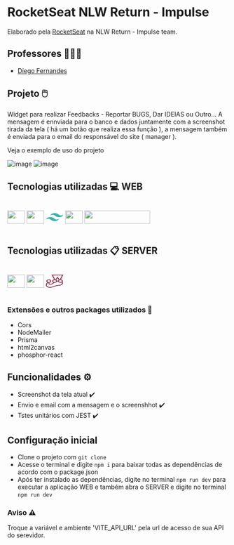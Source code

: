 # RocketSeat NLW Return - Impulse

Elaborado pela  [RocketSeat](https://www.rocketseat.com.br/) na NLW Return - Impulse team.

## Professores 👨🏽‍🏫
- [Diego Fernandes](https://www.linkedin.com/in/diego-schell-fernandes/)

## Projeto 🖱️

Widget para realizar Feedbacks - Reportar BUGS, Dar IDEIAS ou Outro...
A mensagem é ennviada para o banco e dados juntamente com a screenshot tirada da tela ( há um botão que realiza essa função ),
a mensagem também é enviada para o email do responsável do site ( manager ).

Veja o exemplo de uso do projeto 

![image](https://user-images.githubusercontent.com/69023428/173976232-56f61523-c451-4e25-b318-caad0467d725.png)
![image](https://user-images.githubusercontent.com/69023428/173976361-761fc12d-e216-42c7-ab9d-6fc9345be813.png)

## Tecnologias utilizadas 💻 WEB
<div style="display: inline_block"><br>
 <img align="center" height="30" width="40" src="https://cdn.jsdelivr.net/gh/devicons/devicon/icons/react/react-original.svg" />
 <img align="center" height="30" width="40" src="https://cdn.jsdelivr.net/gh/devicons/devicon/icons/typescript/typescript-original.svg" />
 <img align="center" height="30" width="40" src="https://raw.githubusercontent.com/devicons/devicon/master/icons/tailwindcss/tailwindcss-plain.svg">
 <img align="center" height="30" width="40" src="https://user-images.githubusercontent.com/69023428/173976855-1ea3994f-570c-49a5-bd43-67b746fd239a.png" /> 
 <img align="center" height="30" width="150" src="https://user-images.githubusercontent.com/69023428/173977057-570c0120-b8b6-4a58-840a-abb0ab85edfd.png" />
</div>

</br>

## Tecnologias utilizadas 📋 SERVER
<div style="display: inline_block"><br>
 <img align="center" height="30" width="40" src="https://cdn.jsdelivr.net/gh/devicons/devicon/icons/express/express-original.svg" />
 <img align="center" height="30" width="40" src="https://cdn.jsdelivr.net/gh/devicons/devicon/icons/typescript/typescript-original.svg" />
 <img align="center" height="30" width="40" src="https://raw.githubusercontent.com/devicons/devicon/master/icons/jest/jest-plain.svg">
</div>

</br>

### Extensões e outros packages utilizados 🔧
- Cors
- NodeMailer
- Prisma
- html2canvas
- phosphor-react

## Funcionalidades ⚙️
- Screenshot da tela atual ✔️
- Envio e email com a mensagem e o screenshhot ✔️
- Tstes unitários com JEST ✔️

## Configuração inicial
- Clone o projeto com ```git clone```
- Acesse o terminal e digite ```npm i``` para baixar todas as dependências de acordo com o package.json
- Após ter instalado as dependências, digite no terminal ```npm run dev``` para executar a aplicação WEB e também abra o SERVER e digite no terminal ```npm run dev```

### Aviso ⚠️
Troque a variável e ambiente 'VITE_API_URL' pela url de acesso de sua API do serevidor.

